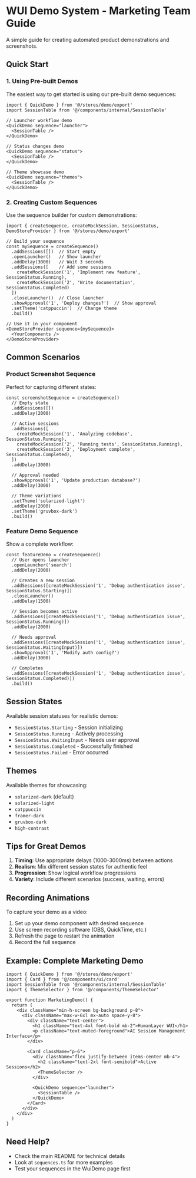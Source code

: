 # WUI Demo System - Marketing Team Guide

A simple guide for creating automated product demonstrations and screenshots.

## Quick Start

### 1. Using Pre-built Demos

The easiest way to get started is using our pre-built demo sequences:

```tsx
import { QuickDemo } from '@/stores/demo/export'
import SessionTable from '@/components/internal/SessionTable'

// Launcher workflow demo
<QuickDemo sequence="launcher">
  <SessionTable />
</QuickDemo>

// Status changes demo
<QuickDemo sequence="status">
  <SessionTable />
</QuickDemo>

// Theme showcase demo
<QuickDemo sequence="themes">
  <SessionTable />
</QuickDemo>
```

### 2. Creating Custom Sequences

Use the sequence builder for custom demonstrations:

```tsx
import { createSequence, createMockSession, SessionStatus, DemoStoreProvider } from '@/stores/demo/export'

// Build your sequence
const mySequence = createSequence()
  .addSessions([])  // Start empty
  .openLauncher()   // Show launcher
  .addDelay(3000)   // Wait 3 seconds
  .addSessions([    // Add some sessions
    createMockSession('1', 'Implement new feature', SessionStatus.Running),
    createMockSession('2', 'Write documentation', SessionStatus.Completed)
  ])
  .closeLauncher()  // Close launcher
  .showApproval('1', 'Deploy changes?')  // Show approval
  .setTheme('catppuccin')  // Change theme
  .build()

// Use it in your component
<DemoStoreProvider sequence={mySequence}>
  <YourComponents />
</DemoStoreProvider>
```

## Common Scenarios

### Product Screenshot Sequence

Perfect for capturing different states:

```tsx
const screenshotSequence = createSequence()
  // Empty state
  .addSessions([])
  .addDelay(2000)

  // Active sessions
  .addSessions([
    createMockSession('1', 'Analyzing codebase', SessionStatus.Running),
    createMockSession('2', 'Running tests', SessionStatus.Running),
    createMockSession('3', 'Deployment complete', SessionStatus.Completed),
  ])
  .addDelay(3000)

  // Approval needed
  .showApproval('1', 'Update production database?')
  .addDelay(3000)

  // Theme variations
  .setTheme('solarized-light')
  .addDelay(2000)
  .setTheme('gruvbox-dark')
  .build()
```

### Feature Demo Sequence

Show a complete workflow:

```tsx
const featureDemo = createSequence()
  // User opens launcher
  .openLauncher('search')
  .addDelay(2000)

  // Creates a new session
  .addSessions([createMockSession('1', 'Debug authentication issue', SessionStatus.Starting)])
  .closeLauncher()
  .addDelay(1500)

  // Session becomes active
  .addSessions([createMockSession('1', 'Debug authentication issue', SessionStatus.Running)])
  .addDelay(2000)

  // Needs approval
  .addSessions([createMockSession('1', 'Debug authentication issue', SessionStatus.WaitingInput)])
  .showApproval('1', 'Modify auth config?')
  .addDelay(3000)

  // Completes
  .addSessions([createMockSession('1', 'Debug authentication issue', SessionStatus.Completed)])
  .build()
```

## Session States

Available session statuses for realistic demos:

- `SessionStatus.Starting` - Session initializing
- `SessionStatus.Running` - Actively processing
- `SessionStatus.WaitingInput` - Needs user approval
- `SessionStatus.Completed` - Successfully finished
- `SessionStatus.Failed` - Error occurred

## Themes

Available themes for showcasing:

- `solarized-dark` (default)
- `solarized-light`
- `catppuccin`
- `framer-dark`
- `gruvbox-dark`
- `high-contrast`

## Tips for Great Demos

1. **Timing**: Use appropriate delays (1000-3000ms) between actions
2. **Realism**: Mix different session states for authentic feel
3. **Progression**: Show logical workflow progressions
4. **Variety**: Include different scenarios (success, waiting, errors)

## Recording Animations

To capture your demo as a video:

1. Set up your demo component with desired sequence
2. Use screen recording software (OBS, QuickTime, etc.)
3. Refresh the page to restart the animation
4. Record the full sequence

## Example: Complete Marketing Demo

```tsx
import { QuickDemo } from '@/stores/demo/export'
import { Card } from '@/components/ui/card'
import SessionTable from '@/components/internal/SessionTable'
import { ThemeSelector } from '@/components/ThemeSelector'

export function MarketingDemo() {
  return (
    <div className="min-h-screen bg-background p-8">
      <div className="max-w-6xl mx-auto space-y-8">
        <div className="text-center">
          <h1 className="text-4xl font-bold mb-2">HumanLayer WUI</h1>
          <p className="text-muted-foreground">AI Session Management Interface</p>
        </div>

        <Card className="p-6">
          <div className="flex justify-between items-center mb-4">
            <h2 className="text-2xl font-semibold">Active Sessions</h2>
            <ThemeSelector />
          </div>

          <QuickDemo sequence="launcher">
            <SessionTable />
          </QuickDemo>
        </Card>
      </div>
    </div>
  )
}
```

## Need Help?

- Check the main README for technical details
- Look at `sequences.ts` for more examples
- Test your sequences in the WuiDemo page first
